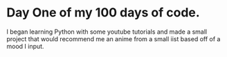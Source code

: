 # Day One of my 100 days of code.
I began learning Python with some youtube tutorials and made a small project that would recommend me an anime from a small iist based off of a mood I input.
